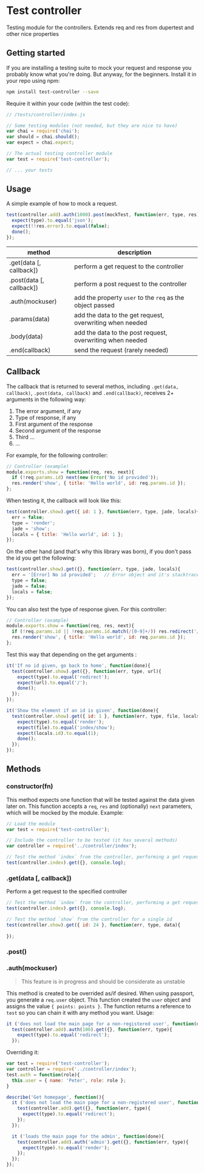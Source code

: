 # Test controller

Testing module for the controllers. Extends req and res from dupertest and other nice properties

## Getting started

If you are installing a testing suite to mock your request and response you probably know what you're doing. But anyway, for the beginners. Install it in your repo using npm:

```bash
npm install test-controller --save
```

Require it within your code (within the test code):

```js
// /tests/controller/index.js

// Some testing modules (not needed, but they are nice to have)
var chai = require('chai');
var should = chai.should();
var expect = chai.expect;

// The actual testing controller module
var test = require('test-controller');

// ... your tests
```


## Usage

A simple example of how to mock a request.

```js
test(controller.add).auth(1000).post(mockTest, function(err, type, res){
  expect(type).to.equal('json');
  expect(!!res.error).to.equal(false);
  done();
});
```

| method                     | description                                                     |
|----------------------------|-----------------------------------------------------------------|
| .get(data [, callback])    | perform a get request to the controller                         |
| .post(data [, callback])   | perform a post request to the controller                        |
| .auth(mockuser)            | add the property `user` to the `req` as the object passed       |
| .params(data)              | add the data to the get request, overwriting when needed        |
| .body(data)                | add the data to the post request, overwriting when needed       |
| .end(callback)             | send the request (rarely needed)                                |




## Callback

The callback that is returned to several methos, including `.get(data, callback)`, `.post(data, callback)` and `.end(callback)`, receives 2+ arguments in the following way:

1. The error argument, if any
2. Type of response, if any
3. First argument of the response
4. Second argument of the response
5. Third ...
6. ...

For example, for the following controller:

```js
// Controller (example)
module.exports.show = function(req, res, next){
  if (!req.params.id) next(new Error('No id provided'));
  res.render('show', { title: 'Hello world', id: req.params.id });
};
```

When testing it, the callback will look like this:

```js
test(controller.show).get({ id: 1 }, function(err, type, jade, locals){
  err = false;
  type = 'render';
  jade = 'show';
  locals = { title: 'Hello world', id: 1 };
});
```

On the other hand (and that's why this library was born), if you don't pass the id you get the following:

```js
test(controller.show).get({}, function(err, type, jade, locals){
  err = '[Error] No id provided';   // Error object and it's stacktrace
  type = false;
  jade = false;
  locals = false;
});
```

You can also test the type of response given. For this controller:

```js
// Controller (example)
module.exports.show = function(req, res, next){
  if (!req.params.id || !req.params.id.match(/[0-9]+/)) res.redirect('/');
  res.render('show', { title: 'Hello world', id: req.params.id });
};
```


Test this way that depending on the get arguments :

```js
it('If no id given, go back to home', function(done){
  test(controller.show).get({}, function(err, type, url){
    expect(type).to.equal('redirect');
    expect(url).to.equal('/');
    done();
  });
});

it('Show the element if an id is given', function(done){
  test(controller.show).get({ id: 1 }, function(err, type, file, locals){
    expect(type).to.equal('render');
    expect(file).to.equal('index/show');
    expect(locals.id).to.equal(1);
    done();
  });
});
```





## Methods

### constructor(fn)

This method expects one function that will be tested against the data given later on. This function accepts a `req`, `res` and (optionally) `next` parameters, which will be mocked by the module. Example:

```js
// Load the module
var test = require('test-controller');

// Include the controller to be tested (it has several methods)
var controller = require('../controller/index');

// Test the method `index` from the controller, performing a get request to it
test(controller.index).get({}, console.log);
```



### .get(data [, callback])

Perform a get request to the specified controller

```js
// Test the method `index` from the controller, performing a get request to it
test(controller.index).get({}, console.log);

// Test the method `show` from the controller for a single id
test(controller.show).get({ id: 24 }, function(err, type, data){
  
});
```


### .post()

### .auth(mockuser)

> This feature is in progress and should be considerate as unstable

This method is created to be overrided as/if desired. When using passport, you generate a `req.user` object. This function created the `user` object and assigns the value `{ points: points }`. The function returns a reference to `test` so you can chain it with any method you want. Usage:

```js
it ('does not load the main page for a non-registered user', function(done){
  test(controller.add).auth(100).get({}, function(err, type){
    expect(type).to.equal('redirect');
  });
```


Overriding it:

```js
var test = require('test-controller');
var controller = require('../controller/index');
test.auth = function(role){
  this.user = { name: 'Peter', role: role };
}

describe('Get homepage', function(){
  it ('does not load the main page for a non-registered user', function(done){
    test(controller.add).get({}, function(err, type){
      expect(type).to.equal('redirect');
    });
  });

  it ('loads the main page for the admin', function(done){
    test(controller.add).auth('admin').get({}, function(err, type){
      expect(type).to.equal('render');
    });
  });
});
```
